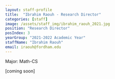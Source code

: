 ```yaml
---
layout: staff-profile
title:  "Ibrahim Raouh - Research Director"
categories: [staff]
image: /assets/staff_img/ibrahim_raouh_2021.jpg
position: "Research Director"
posIndex: 3
yearGroup: "2021-2022 Academic Year"
staffName: "Ibrahim Raouh"
email: iraouh@fordham.edu
---
```


Major: Math-CS 

[coming soon]